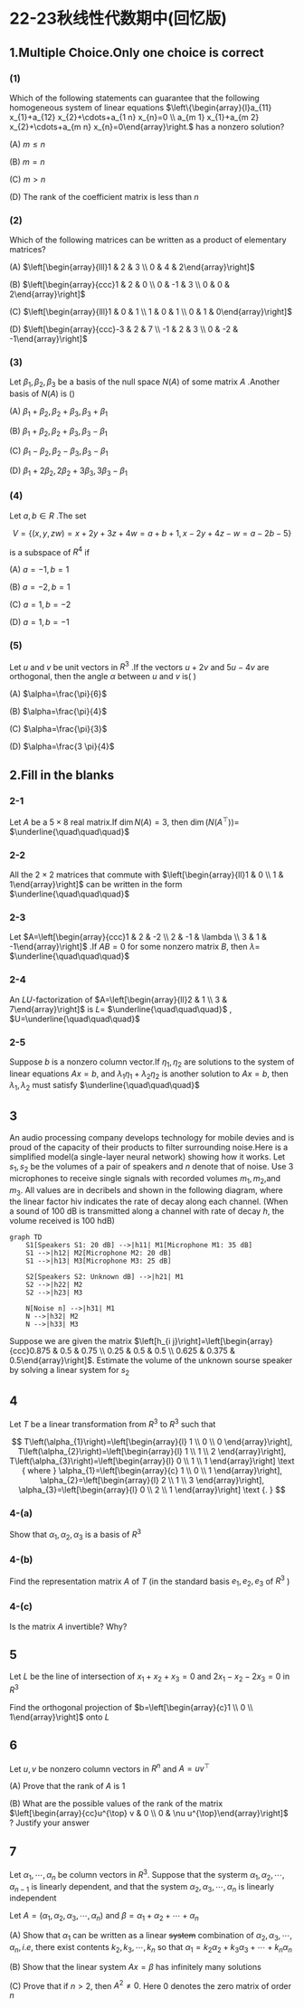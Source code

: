 # 22-23秋线性代数期中(回忆版)

## 1.Multiple Choice.Only one choice is correct

### (1)

Which of the following statements can guarantee that the following homogeneous system of linear equations $\left\{\begin{array}{l}a_{11} x_{1}+a_{12} x_{2}+\cdots+a_{1 n} x_{n}=0 \\ a_{m 1} x_{1}+a_{m 2} x_{2}+\cdots+a_{m n} x_{n}=0\end{array}\right.$ has a nonzero solution?

(A) $m \leq n$

(B) $m=n$

(C) $m>n$

(D) The rank of the coefficient matrix is less than $n$

### (2)

Which of the following matrices can be written as a product of elementary matrices?

(A) $\left[\begin{array}{lll}1 & 2 & 3 \\ 0 & 4 & 2\end{array}\right]$

(B) $\left[\begin{array}{ccc}1 & 2 & 0 \\ 0 & -1 & 3 \\ 0 & 0 & 2\end{array}\right]$

(C) $\left[\begin{array}{lll}1 & 0 & 1 \\ 1 & 0 & 1 \\ 0 & 1 & 0\end{array}\right]$

(D) $\left[\begin{array}{ccc}-3 & 2 & 7 \\ -1 & 2 & 3 \\ 0 & -2 & -1\end{array}\right]$

### (3)

Let $\beta_{1}, \beta_{2}, \beta_{3}$ be a basis of the null space $N(A)$ of some matrix $A$ .Another basis of $N(A)$ is ()

(A) $\beta_{1}+\beta_{2}, \beta_{2}+\beta_{3}, \beta_{3}+\beta_{1}$

(B) $\beta_{1}+\beta_{2}, \beta_{2}+\beta_{3}, \beta_{3}-\beta_{1}$

(C) $\beta_{1}-\beta_{2}, \beta_{2}-\beta_{3}, \beta_{3}-\beta_{1}$

(D) $\beta_{1}+2 \beta_{2}, 2 \beta_{2}+3 \beta_{3}, 3 \beta_{3}-\beta_{1}$

### (4)

Let $a, b \in R$ .The set

$$
V=\{(x, y, z w)=x+2 y+3 z+4 w=a+b+1, x-2 y+4 z-w=a-2 b-5\}
$$

is a subspace of $R^{4}$ if

(A) $a=-1, b=1$

(B) $a=-2, b=1$

(C) $a=1, b=-2$

(D) $a=1, b=-1$

### (5)

Let $u$ and $v$ be unit vectors in $R^{3}$ .If the vectors $u+2 v$ and $5 u-4 v$ are orthogonal, then the angle $\alpha$ between $u$ and $v$ is( )

(A) $\alpha=\frac{\pi}{6}$

(B) $\alpha=\frac{\pi}{4}$

(C) $\alpha=\frac{\pi}{3}$

(D) $\alpha=\frac{3 \pi}{4}$

## 2.Fill in the blanks

### 2-1

Let $A$ be a $5 \times 8$ real matrix.If $\operatorname{dim} N(A)=3$, then $\operatorname{dim}\left(N\left(A^{\top}\right)\right)=$ $\underline{\quad\quad\quad}$

### 2-2

All the $2 \times 2$ matrices that commute with $\left[\begin{array}{ll}1 & 0 \\ 1 & 1\end{array}\right]$ can be written in the form $\underline{\quad\quad\quad}$

### 2-3

Let $A=\left[\begin{array}{ccc}1 & 2 & -2 \\ 2 & -1 & \lambda \\ 3 & 1 & -1\end{array}\right]$ .If $A B=0$ for some nonzero matrix $B$, then $\lambda=$ $\underline{\quad\quad\quad}$

### 2-4

An $L U$-factorization of $A=\left[\begin{array}{ll}2 & 1 \\ 3 & 7\end{array}\right]$ is $L=$ $\underline{\quad\quad\quad}$ , $U=\underline{\quad\quad\quad}$

### 2-5

Suppose $b$ is a nonzero column vector.If $\eta_{1}, \eta_{2}$ are solutions to the system of linear equations $A x=b$, and $\lambda_{1} \eta_{1}+\lambda_{2} \eta_{2}$ is another solution to $A x=b$, then $\lambda_{1}, \lambda_{2}$ must satisfy $\underline{\quad\quad\quad}$

## 3

An audio processing company develops technology for mobile devies and is proud of the capacity of their products to filter surrounding noise.Here is a simplified model(a single-layer neural network) showing how it works. Let $s_{1}, s_{2}$ be the volumes of a pair of speakers and $n$ denote that of noise. Use 3 microphones to receive single signals with recorded volumes $m_{1}, m_{2}$,and $m_{3}$. All values are in decribels and shown in the following diagram, where the linear factor hiv indicates the rate of decay along each channel. (When a sound of 100 dB is transmitted along a channel with rate of decay $h$, the volume received is $100 \mathrm{~h} \mathrm{dB)}$

``` mermaid
graph TD
    S1[Speakers S1: 20 dB] -->|h11| M1[Microphone M1: 35 dB]
    S1 -->|h12| M2[Microphone M2: 20 dB]
    S1 -->|h13| M3[Microphone M3: 25 dB]

    S2[Speakers S2: Unknown dB] -->|h21| M1
    S2 -->|h22| M2
    S2 -->|h23| M3

    N[Noise n] -->|h31| M1
    N -->|h32| M2
    N -->|h33| M3
```

Suppose we are given the matrix $\left[h_{i j}\right]=\left[\begin{array}{ccc}0.875 & 0.5 & 0.75 \\ 0.25 & 0.5 & 0.5 \\ 0.625 & 0.375 & 0.5\end{array}\right]$. Estimate the volume of the unknown sourse speaker by solving a linear system for $s_{2}$

## 4

Let $T$ be a linear transformation from $R^{3}$ to $R^{3}$ such that

$$
T\left(\alpha_{1}\right)=\left[\begin{array}{l}
1 \\
0 \\
0
\end{array}\right], T\left(\alpha_{2}\right)=\left[\begin{array}{l}
1 \\
1 \\
2
\end{array}\right], T\left(\alpha_{3}\right)=\left[\begin{array}{l}
0 \\
1 \\
1
\end{array}\right] \text { where } \alpha_{1}=\left[\begin{array}{c}
1 \\
0 \\
1
\end{array}\right], \alpha_{2}=\left[\begin{array}{l}
2 \\
1 \\
3
\end{array}\right], \alpha_{3}=\left[\begin{array}{l}
0 \\
2 \\
1
\end{array}\right] \text {. }
$$

### 4-(a)

Show that $\alpha_{1}, \alpha_{2}, \alpha_{3}$ is a basis of $R^{3}$

### 4-(b)

Find the representation matrix $A$ of $T$ (in the standard basis $e_{1}, e_{2}, e_{3}$ of $R^{3}$ )

### 4-(c)

Is the matrix $A$ invertible? Why?

## 5

Let $L$ be the line of intersection of $x_{1}+x_{2}+x_{3}=0$ and $2 x_{1}-x_{2}-2 x_{3}=0$ in $R^{3}$

Find the orthogonal projection of $b=\left[\begin{array}{c}1 \\ 0 \\ 1\end{array}\right]$ onto $L$

## 6

Let $u, v$ be nonzero column vectors in $R^{n}$ and $A=u v^{\top}$

(A) Prove that the rank of $A$ is 1

(B) What are the possible values of the rank of the matrix $\left[\begin{array}{cc}u^{\top} v & 0 \\ 0 & \nu u^{\top}\end{array}\right]$ ? Justify your answer

## 7

Let $\alpha_{1}, \cdots, \alpha_{n}$ be column vectors in $R^{3}$. Suppose that the systerm $\alpha_{1}, \alpha_{2}, \cdots, \alpha_{n-1}$ is linearly dependent, and that the system $\alpha_{2}, \alpha_{3}, \cdots, \alpha_{n}$ is linearly independent

Let $A=\left(\alpha_{1}, \alpha_{2}, \alpha_{3}, \cdots, \alpha_{n}\right)$ and $\beta=\alpha_{1}+\alpha_{2}+\cdots+\alpha_{n}$

(A) Show that $\alpha_{1}$ can be written as a linear ~~system~~ combination of $\alpha_{2}, \alpha_{3}, \cdots, \alpha_{n}, i . e$, there exist contents $k_{2}, k_{3}, \cdots, k_{n}$ so that $\alpha_{1}=k_{2} \alpha_{2}+k_{3} \alpha_{3}+\cdots+k_{n} \alpha_{n}$

(B) Show that the linear system $A x=\beta$ has infinitely many solutions

(C) Prove that if $n>2$, then $A^{2} \neq 0$. Here 0 denotes the zero matrix of order $n$


